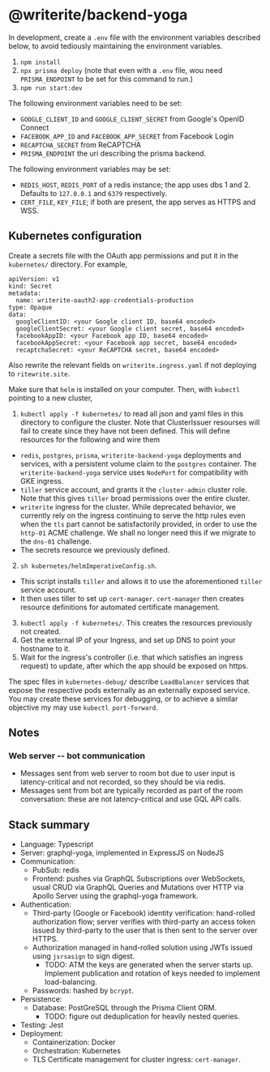 # @writerite/backend-yoga

In development, create a `.env` file with the environment variables described below, to avoid tediously maintaining the environment variables.

1. `npm install`
2. `npx prisma deploy` (note that even with a `.env` file, wou need `PRISMA_ENDPOINT` to be set for this command to run.)
3. `npm run start:dev`

The following environment variables need to be set:

* `GOOGLE_CLIENT_ID` and `GOOGLE_CLIENT_SECRET` from Google's OpenID Connect
* `FACEBOOK_APP_ID` and `FACEBOOK_APP_SECRET` from Facebook Login
* `RECAPTCHA_SECRET` from ReCAPTCHA
* `PRISMA_ENDPOINT` the uri describing the prisma backend.

The following environment variables may be set:

* `REDIS_HOST`, `REDIS_PORT` of a redis instance; the app uses dbs 1 and 2. Defaults to `127.0.0.1` and `6379` respectively.
* `CERT_FILE`, `KEY_FILE`; if both are present, the app serves as HTTPS and WSS.

## Kubernetes configuration

Create a secrets file with the OAuth app permissions and put it in the `kubernetes/` directory. For example,

```
apiVersion: v1
kind: Secret
metadata:
  name: writerite-oauth2-app-credentials-production
type: Opaque
data:
  googleClientID: <your Google client ID, base64 encoded>
  googleClientSecret: <your Google client secret, base64 encoded>
  facebookAppID: <your Facebook app ID, base64 encoded>
  facebookAppSecret: <your Facebook app secret, base64 encoded>
  recaptchaSecret: <your ReCAPTCHA secret, base64 encoded>
```

Also rewrite the relevant fields on `writerite.ingress.yaml` if not deploying to `ritewrite.site`.

Make sure that `helm` is installed on your computer. Then, with `kubectl` pointing to a new cluster,

1. `kubectl apply -f kubernetes/` to read all json and yaml files in this directory to configure the cluster. Note that ClusterIssuer resourses will fail to create since they have not been defined. This will define resources for the following and wire them
  * `redis`, `postgres`, `prisma`, `writerite-backend-yoga` deployments and services, with a persistent volume claim to the `postgres` container. The `writerite-backend-yoga` service uses `NodePort` for compatibility with GKE ingress.
  * `tiller` service account, and grants it the `cluster-admin` cluster role. Note that this gives `tiller` broad permissions over the entire cluster.
  * `writerite` ingress for the cluster. While deprecated behavior, we currently rely on the ingress continuing to serve the http rules even when the `tls` part cannot be satisfactorily provided, in order to use the `http-01` ACME challenge. We shall no longer need this if we migrate to the `dns-01` challenge.
  * The secrets resource we previously defined.
2. `sh kubernetes/helmImperativeConfig.sh`.
  * This script installs `tiller` and allows it to use the aforementioned `tiller` service account.
  * It then uses tiller to set up `cert-manager`. `cert-manager` then creates resource definitions for automated certificate management.
3. `kubectl apply -f kubernetes/`. This creates the resources previously not created.
4. Get the external IP of your Ingress, and set up DNS to point your hostname to it.
5. Wait for the ingress's controller (i.e. that which satisfies an ingress request) to update, after which the app should be exposed on https.

The spec files in `kubernetes-debug/` describe `LoadBalancer` services that expose the respective pods externally as an externally exposed service. You may create these services for debugging, or to achieve a similar objective my may use `kubectl port-forward`.

## Notes

### Web server -- bot communication

* Messages sent from web server to room bot due to user input
  is latency-critical and not recorded, so they should be via redis.
* Messages sent from bot are typically recorded as part of the
  room conversation: these are not latency-critical and use GQL API
  calls.

## Stack summary

* Language: Typescript
* Server: graphql-yoga, implemented in ExpressJS on NodeJS
* Communication:
  * PubSub: redis
  * Frontend: pushes via GraphQL Subscriptions over WebSockets, usual CRUD via GraphQL Queries and Mutations over HTTP via Apollo Server using the graphql-yoga framework.
* Authentication:
  * Third-party (Google or Facebook) identity verification: hand-rolled authorization flow; server verifies with third-party an access token issued by third-party to the user that is then sent to the server over HTTPS.
  * Authorization managed in hand-rolled solution using JWTs issued using `jsrsasign` to sign digest.
    * TODO: ATM the keys are generated when the server starts up. Implement publication and rotation of keys needed to implement load-balancing.
  * Passwords: hashed by `bcrypt`.
* Persistence:
  * Database: PostGreSQL through the Prisma Client ORM.
    * TODO: figure out deduplication for heavily nested queries.
* Testing: Jest
* Deployment:
  * Containerization: Docker
  * Orchestration: Kubernetes
  * TLS Certificate management for cluster ingress: `cert-manager`.